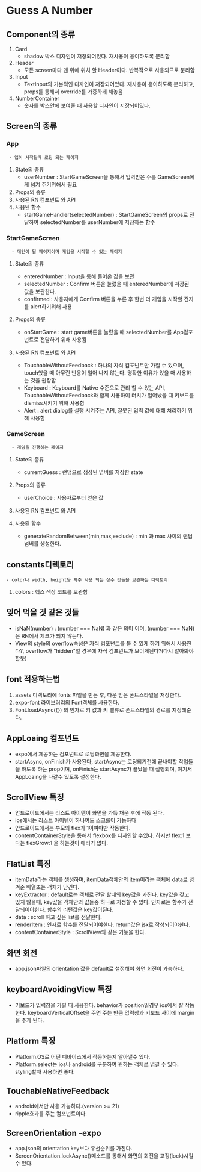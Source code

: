 # Guess A Number

## Component의 종류

1. Card
   - shadow 박스 디자인이 저장되어있다. 재사용이 용이하도록 분리함
1. Header
   - 모든 screen마다 맨 위에 위치 할 Header이다. 반복적으로 사용되므로 분리함
1. Input
   - TextInput의 기본적인 디자인이 저장되어있다. 재사용이 용이하도록 분리하고, props를 통해서 override를 가증하게 해놓음
1. NumberContainer
   - 숫자를 박스안에 보여줄 때 사용할 디자인이 저장되어있다.

## Screen의 종류

### App

     - 앱이 시작될때 로딩 되는 페이지

1.  State의 종류
    - userNumber : StartGameScreen을 통해서 입력받은 수를 GameScreen에게 넘겨 주기위해서 필요
2.  Props의 종류
3.  사용된 RN 컴포넌트 와 API
4.  사용된 함수
    - startGameHandler(selectedNumber) : StartGameScreen의 props로 전달하여 selectedNumber를 userNumber에 저장하는 함수

### StartGameScreen

      - 메인이 될 페이지이며 게임을 시작할 수 있는 페이지

1.  State의 종류

    - enteredNumber : Input을 통해 들어온 값을 보관
    - selectedNumber : Confirm 버튼을 눌렀을 때 enteredNumber에 저장된 값을 보관한다.
    - confirmed : 사용자에게 Confirm 버튼을 누른 후 한번 더 게임을 시작할 건지를 alert하기위해 사용

2.  Props의 종류

    - onStartGame : start game버튼을 눌렀을 때 selectedNumber를 App컴포넌트로 전달하기 위해 사용됨

3.  사용된 RN 컴포넌트 와 API
    - TouchableWithoutFeedback : 하나의 자식 컴포넌트만 가질 수 있으며, touch했을 때 아무런 반응이 일어 나지 않는다. 명확한 이유가 있을 때 사용하는 것을 권장함
    - Keyboard : Keyboard를 Native 수준으로 관리 할 수 있는 API, TouchableWithoutFeedback와 함꼐 사용하여 터치가 일어났을 때 키보드를 dismiss시키기 위해 사용함
    - Alert : alert dialog를 실행 시켜주는 API, 잘못된 입력 값에 대해 처리하기 위해 사용함

### GameScreen

      - 게임을 진행하는 페이지

1.  State의 종류

    - currentGuess : 랜덤으로 생성된 넘버를 저장한 state

2.  Props의 종류

    - userChoice : 사용자로부터 얻은 값

3.  사용된 RN 컴포넌트 와 API
4.  사용된 함수
    - generateRandomBetween(min,max,exclude) : min 과 max 사이의 랜덤 넘버를 생성한다.

## constants디렉토리

    - color나 width, height등 자주 사용 되는 상수 값들을 보관하는 디렉토리

1.  colors : 헥스 색상 코드를 보관함

## 잊어 먹을 것 같은 것들

- isNaN(number) : (number === NaN) 과 같은 의미 이며, (number === NaN)은 RN에서 체크가 되지 않는다.
- View의 style의 overflow속성은 자식 컴포넌트를 볼 수 있게 하기 위해서 사용한다?, overflow가 "hidden"일 경우에 자식 컴포넌트가 보이게된다?(다시 알아봐야할듯)

## font 적용하는법

1. assets 디렉토리에 fonts 파일을 만든 후, 다운 받은 폰트스타일을 저장한다.
2. expo-font 라이브러리의 Font객체를 사용한다.
3. Font.loadAsync({}) 의 인자로 키 값과 키 밸류로 폰트스타일의 경로를 지정해준다.

## AppLoaing 컴포넌트

- expo에서 제공하는 컴포넌트로 로딩화면을 제공한다.
- startAsync, onFinish가 사용된다, startAsync는 로딩되기전에 끝내야할 작업들을 하도록 하는 prop이며, onFinish는 startAsync가 끝났을 때 실행되며, 여기서 AppLoaing을 나갈수 있도록 설정한다.

## ScrollView 특징

- 안드로이드에서는 리스트 아이템이 화면을 가득 채운 후에 작동 된다.
- ios에서는 리스트 아이템이 하나여도 스크롤이 가능하다
- 안드로이드에서는 부모의 flex가 1이여야만 작동한다.
- contentContainerStyle을 통해서 flexbox를 디자인할 수있다. 하지만 flex:1 보다는 flexGrow:1 을 하는것이 에러가 없다.

## FlatList 특징

- itemData라는 객체를 생성하며, itemData객체안의 item이라는 객체에 data로 넘겨준 배열또는 객체가 담긴다.
- keyExtractor : default로는 객체로 전달 할때의 key값을 가진다.
  key값을 갖고 있지 않을때, key값을 객체안의 값들중 하나로 지정할 수 있다. 인자로는 함수가 전달되어야한다. 함수의 리턴값은 key값이된다.
- data : scroll 하고 싶은 list를 전달한다.
- renderItem : 인자로 함수를 전달되어야한다. return값은 jsx로 작성되어야한다.
- contentContainerStyle : ScrollView와 같은 기능을 한다.

## 화면 회전

- app.json파일의 orientation 값을 default로 설정해야 화면 회전이 가능하다.

## keyboardAvoidingView 특징

- 키보드가 입력창을 가릴 때 사용한다. behavior가 position일경우 ios에서 잘 작동한다. keyboardVerticalOffset을 주면 주는 만큼 입력창과 키보드 사이에 margin을 주게 된다.

## Platform 특징

- Platform.OS로 어떤 디바이스에서 작동하는지 알아낼수 있다.
- Platform.select는 ios나 android를 구분하여 원하는 객체르 넘길 수 있다. styling할때 사용하면 좋다.

## TouchableNativeFeedback

- android에서만 사용 가능하다.(version >= 21)
- ripple효과를 주는 컴포넌트이다.

## ScreenOrientation -expo

- app.json의 orientation key보다 우선순위를 가진다.
- ScreenOrientation.lockAsync()메소드를 통해서 화면의 회전을 고정(lock)시킬 수 있다.
